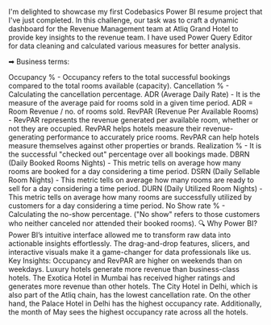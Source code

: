  I'm delighted to showcase my first Codebasics Power BI resume project that I've just completed. In this challenge, our task was to craft a dynamic dashboard for the Revenue Management team at Atliq Grand Hotel to provide key insights to the revenue team. I have used Power Query Editor for data cleaning and calculated various measures for better analysis.

➡ Business terms:

Occupancy % - Occupancy refers to the total successful bookings compared to the total rooms available (capacity).
Cancellation % - Calculating the cancellation percentage.
ADR (Average Daily Rate) - It is the measure of the average paid for rooms sold in a given time period. ADR = Room Revenue / no. of rooms sold.
RevPAR (Revenue Per Available Rooms) - RevPAR represents the revenue generated per available room, whether or not they are occupied. RevPAR helps hotels measure their revenue-generating performance to accurately price rooms. RevPAR can help hotels measure themselves against other properties or brands.
Realization % - It is the successful "checked out" percentage over all bookings made.
DBRN (Daily Booked Rooms Nights) - This metric tells on average how many rooms are booked for a day considering a time period.
DSRN (Daily Sellable Room Nights) - This metric tells on average how many rooms are ready to sell for a day considering a time period.
DURN (Daily Utilized Room Nights) - This metric tells on average how many rooms are successfully utilized by customers for a day considering a time period.
No Show rate % - Calculating the no-show percentage. ("No show" refers to those customers who neither canceled nor attended their booked rooms).
🔍 Why Power BI?
Power BI’s intuitive interface allowed me to transform raw data into actionable insights effortlessly. The drag-and-drop features, slicers, and interactive visuals make it a game-changer for data professionals like us.
Key Insights:
Occupancy and RevPAR are higher on weekends than on weekdays. Luxury hotels generate more revenue than business-class hotels. The Exotica Hotel in Mumbai has received higher ratings and generates more revenue than other hotels. The City Hotel in Delhi, which is also part of the Atliq chain, has the lowest cancellation rate. On the other hand, the Palace Hotel in Delhi has the highest occupancy rate. Additionally, the month of May sees the highest occupancy rate across all the hotels.
